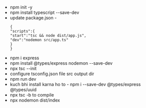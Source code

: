 * npm init -y
* npm install typescript --save-dev
* update package.json -
  ```
  {
  "scripts":{
  "start":"tsc && node dist/app.js",
  "dev":"nodemon src/app.ts"
  }
  }
  ```
* npm i express
* npm install @types/express nodemon --save-dev
* npx tsc --init
* configure tsconfig.json file src output dir
* npm run dev
* kuch bhi install karna ho to - npm i --save-dev @types/express @types/uuid
* npx tsc -b to compile
* npx nodemon dist/index
